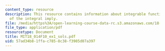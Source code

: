 ```yaml
---
content_type: resource
description: This resource contains information about integrable function and Properties
  of the integral imply.
file: /media/https%3A/open-learning-course-data-rc.s3.amazonaws.com/18-014-calculus-with-theory-fall-2010/57ad34b81ffac7858c38f3985d07a397_MIT18_014F10_ex1_sols.pdf
file_type: application/pdf
resourcetype: Document
title: MIT18_014F10_ex1_sols.pdf
uid: 57ad34b8-1ffa-c785-8c38-f3985d07a397
---
```

